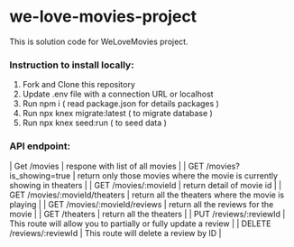 # we-love-movies-project

This is solution code for WeLoveMovies project. 

### Instruction to install locally:
1. Fork and Clone this repository
2. Update .env file with a connection URL or localhost
3. Run npm i ( read package.json for details packages )
4. Run npx knex migrate:latest ( to migrate database )
5. Run npx knex seed:run ( to seed data )

### API endpoint:

| Get /movies | respone with list of all movies |
| GET /movies?is_showing=true | return only those movies where the movie is currently showing in theaters |
| GET /movies/:movieId | return detail of movie id |
| GET /movies/:movieId/theaters | return all the theaters where the movie is playing |
| GET /movies/:movieId/reviews | return all the reviews for the movie |
| GET /theaters | return all the theaters |
| PUT /reviews/:reviewId | This route will allow you to partially or fully update a review |
| DELETE /reviews/:reviewId | This route will delete a review by ID |
